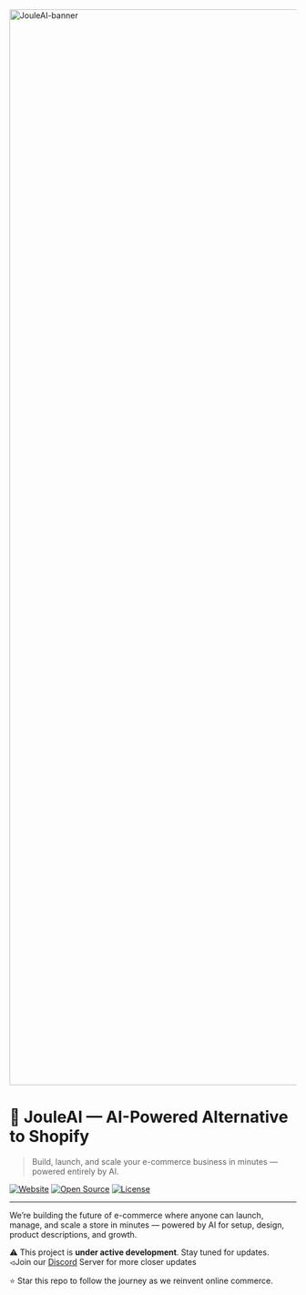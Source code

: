 <img width="3780" height="1890" alt="JouleAI-banner" src="https://github.com/user-attachments/assets/7b20ab59-2944-4105-acf7-2607f4e789b8" />


# 🧠 JouleAI — AI-Powered Alternative to Shopify

> Build, launch, and scale your e-commerce business in minutes — powered entirely by AI.

[![Website](https://img.shields.io/badge/Website-tryjoule.xyz-0A66C2?style=flat-square&logo=google-chrome)](https://www.tryjoule.xyz)
[![Open Source](https://img.shields.io/badge/Open%20Source-%E2%9D%A4-22c55e?style=flat-square)](https://github.com/jouleaidotcom/sellaora)
[![License](https://img.shields.io/badge/License-MIT-yellow.svg?style=flat-square)](LICENSE)

---
We’re building the future of e-commerce where anyone can launch, manage, and scale a store in minutes — powered by AI for setup, design, product descriptions, and growth.  

⚠️ This project is **under active development**. Stay tuned for updates.  
⏿Join our [Discord](https://discord.gg/EjYu4wRD) Server for more closer updates

⭐ Star this repo to follow the journey as we reinvent online commerce.  

